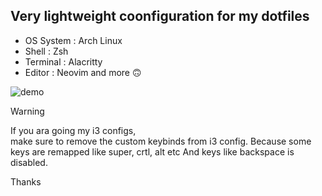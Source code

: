 ## Very lightweight coonfiguration for my dotfiles

* OS System : Arch Linux
* Shell : Zsh
* Terminal : Alacritty 
* Editor : Neovim
and more 🙃

![demo](https://github.com/user-attachments/assets/c7a79933-ae88-4f40-8234-61722d6de4b6)


> [!WARNING]
> If you ara going my i3 configs,  
> make sure to remove the custom keybinds from i3 config.
> Because some keys are remapped like super, crtl, alt etc 
> And keys like backspace is disabled.


Thanks 
